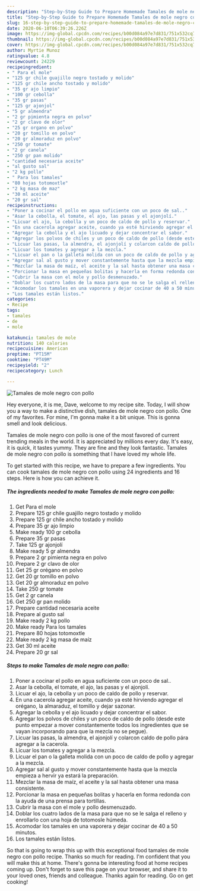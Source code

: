 ```yaml
---
description: "Step-by-Step Guide to Prepare Homemade Tamales de mole negro con pollo"
title: "Step-by-Step Guide to Prepare Homemade Tamales de mole negro con pollo"
slug: 16-step-by-step-guide-to-prepare-homemade-tamales-de-mole-negro-con-pollo
date: 2020-06-10T06:39:26.226Z
image: https://img-global.cpcdn.com/recipes/b00d084a97e7d831/751x532cq70/tamales-de-mole-negro-con-pollo-foto-principal.jpg
thumbnail: https://img-global.cpcdn.com/recipes/b00d084a97e7d831/751x532cq70/tamales-de-mole-negro-con-pollo-foto-principal.jpg
cover: https://img-global.cpcdn.com/recipes/b00d084a97e7d831/751x532cq70/tamales-de-mole-negro-con-pollo-foto-principal.jpg
author: Myrtie Munoz
ratingvalue: 4.8
reviewcount: 24229
recipeingredient:
- " Para el mole"
- "125 gr chile guajillo negro tostado y molido"
- "125 gr chile ancho tostado y molido"
- "35 gr ajo limpio"
- "100 gr cebolla"
- "35 gr pasas"
- "125 gr ajonjol"
- "5 gr almendra"
- "2 gr pimienta negra en polvo"
- "2 gr clavo de olor"
- "25 gr organo en polvo"
- "20 gr tomillo en polvo"
- "20 gr almoraduz en polvo"
- "250 gr tomate"
- "2 gr canela"
- "250 gr pan molido"
- "cantidad necesaria aceite"
- "al gusto sal"
- "2 kg pollo"
- " Para los tamales"
- "80 hojas totomoxtle"
- "2 kg masa de maz"
- "30 ml aceite"
- "20 gr sal"
recipeinstructions:
- "Poner a cocinar el pollo en agua suficiente con un poco de sal.."
- "Asar la cebolla, el tomate, el ajo, las pasas y el ajonjolí."
- "Licuar el ajo, la cebolla y un poco de caldo de pollo y reservar."
- "En una cacerola agregar aceite, cuando ya esté hirviendo agregar el orégano, la almaraduz, el tomillo y dejar sazonar."
- "Agregar la cebolla y el ajo licuado y dejar concentrar el sabor."
- "Agregar los polvos de chiles y un poco de caldo de pollo (desde este punto empezar a mover constantemente todos los ingredientes que se vayan incorporando para que la mezcla no se pegue)."
- "Licuar las pasas, la almendra, el ajonjolí y colarcon caldo de pollo pára agregar a la cacerola."
- "Licuar los tomates y agregar a la mezcla."
- "Licuar el pan o la galleta molida con un poco de caldo de pollo y agregar a la mezcla."
- "Agregar sal al gusto y mover constantemente hasta que la mezcla empieza a hervir ya estará la preparación."
- "Mezclar la masa de maíz, el aceite y la sal hasta obtener una masa consistente."
- "Porcionar la masa en pequeñas bolitas y hacerla en forma redonda con la ayuda de una prensa para tortillas."
- "Cubrir la masa con el mole y pollo desmenuzado."
- "Doblar los cuatro lados de la masa para que no se le salga el relleno y enrollarlo con una hoja de totomosle húmeda."
- "Acomodar los tamales en una vaporera y dejar cocinar de 40 a 50 minutos."
- "Los tamales están listos."
categories:
- Recipe
tags:
- tamales
- de
- mole

katakunci: tamales de mole 
nutrition: 140 calories
recipecuisine: American
preptime: "PT15M"
cooktime: "PT49M"
recipeyield: "2"
recipecategory: Lunch

---
```



![Tamales de mole negro con pollo](https://img-global.cpcdn.com/recipes/b00d084a97e7d831/751x532cq70/tamales-de-mole-negro-con-pollo-foto-principal.jpg)

Hey everyone, it is me, Dave, welcome to my recipe site. Today, I will show you a way to make a distinctive dish, tamales de mole negro con pollo. One of my favorites. For mine, I'm gonna make it a bit unique. This is gonna smell and look delicious.

Tamales de mole negro con pollo is one of the most favored of current trending meals in the world. It is appreciated by millions every day. It's easy, it is quick, it tastes yummy. They are fine and they look fantastic. Tamales de mole negro con pollo is something that I have loved my whole life.




To get started with this recipe, we have to prepare a few ingredients. You can cook tamales de mole negro con pollo using 24 ingredients and 16 steps. Here is how you can achieve it.

<!--inarticleads1-->

##### The ingredients needed to make Tamales de mole negro con pollo:

1. Get  Para el mole
1. Prepare 125 gr chile guajillo negro tostado y molido
1. Prepare 125 gr chile ancho tostado y molido
1. Prepare 35 gr ajo limpio
1. Make ready 100 gr cebolla
1. Prepare 35 gr pasas
1. Take 125 gr ajonjolí
1. Make ready 5 gr almendra
1. Prepare 2 gr pimienta negra en polvo
1. Prepare 2 gr clavo de olor
1. Get 25 gr orégano en polvo
1. Get 20 gr tomillo en polvo
1. Get 20 gr almoraduz en polvo
1. Take 250 gr tomate
1. Get 2 gr canela
1. Get 250 gr pan molido
1. Prepare cantidad necesaria aceite
1. Prepare al gusto sal
1. Make ready 2 kg pollo
1. Make ready  Para los tamales
1. Prepare 80 hojas totomoxtle
1. Make ready 2 kg masa de maíz
1. Get 30 ml aceite
1. Prepare 20 gr sal




<!--inarticleads2-->

##### Steps to make Tamales de mole negro con pollo:

1. Poner a cocinar el pollo en agua suficiente con un poco de sal..
1. Asar la cebolla, el tomate, el ajo, las pasas y el ajonjolí.
1. Licuar el ajo, la cebolla y un poco de caldo de pollo y reservar.
1. En una cacerola agregar aceite, cuando ya esté hirviendo agregar el orégano, la almaraduz, el tomillo y dejar sazonar.
1. Agregar la cebolla y el ajo licuado y dejar concentrar el sabor.
1. Agregar los polvos de chiles y un poco de caldo de pollo (desde este punto empezar a mover constantemente todos los ingredientes que se vayan incorporando para que la mezcla no se pegue).
1. Licuar las pasas, la almendra, el ajonjolí y colarcon caldo de pollo pára agregar a la cacerola.
1. Licuar los tomates y agregar a la mezcla.
1. Licuar el pan o la galleta molida con un poco de caldo de pollo y agregar a la mezcla.
1. Agregar sal al gusto y mover constantemente hasta que la mezcla empieza a hervir ya estará la preparación.
1. Mezclar la masa de maíz, el aceite y la sal hasta obtener una masa consistente.
1. Porcionar la masa en pequeñas bolitas y hacerla en forma redonda con la ayuda de una prensa para tortillas.
1. Cubrir la masa con el mole y pollo desmenuzado.
1. Doblar los cuatro lados de la masa para que no se le salga el relleno y enrollarlo con una hoja de totomosle húmeda.
1. Acomodar los tamales en una vaporera y dejar cocinar de 40 a 50 minutos.
1. Los tamales están listos.




So that is going to wrap this up with this exceptional food tamales de mole negro con pollo recipe. Thanks so much for reading. I'm confident that you will make this at home. There's gonna be interesting food at home recipes coming up. Don't forget to save this page on your browser, and share it to your loved ones, friends and colleague. Thanks again for reading. Go on get cooking!
